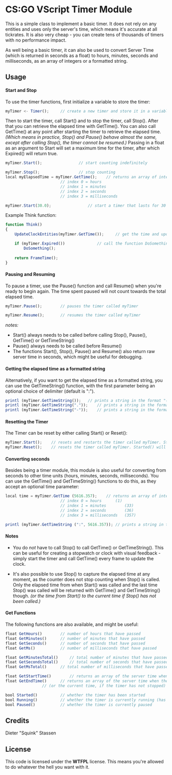 
# CS:GO VScript Timer Module
This is a simple class to implement a basic timer. It does not rely on any entities and uses only the server's time, which means it's accurate at all tickrates. It is also very cheap - you can create tens of thousands of timers with no performance impact.

As well being a basic timer, it can also be used to convert Server Time (which is returned in seconds as a float) to hours, minutes, seconds and milliseconds, as an array of integers or a formatted string.

## Usage
#### Start and Stop
To use the timer functions, first initialize a variable to store the timer:

```javascript
myTimer <- Timer();		// create a new timer and store it in a variable called myTimer
```

Then to start the timer, call Start() and to stop the timer, call Stop(). After that you can retrieve the elapsed time with GetTime(). You can also call GetTime() at any point after starting the timer to retrieve the elapsed time.
*(Which means in practice, Stop() and Pause() behave almost the same, except after calling Stop(), the timer cannot be resumed.)*
Passing in a float as an argument to Start will set a maximum time for the timer, after which Expired() will return true.

```javascript
myTimer.Start();				// start counting indefinitely
```
```javascript
myTimer.Stop();					// stop counting
local myElapsedTime = myTimer.GetTime();	// returns an array of integer values
						// index 0 = hours
						// index 1 = minutes
						// index 2 = seconds
						// index 3 = milliseconds
```
```javascript
myTimer.Start(30.0);				// start a timer that lasts for 30 seconds
```
Example Think function:
```javascript
function Think()
{
	UpdateClockEntities(myTimer.GetTime());		// get the time and update in game clock entities

	if (myTimer.Expired())				// call the function DoSomething when the timer has expired
		DoSomething();
		
	return FrameTime();
}
```
#### Pausing and Resuming
To pause a timer, use the Pause() function and call Resume() when you're ready to begin again. The time spent paused will not count towards the total elapsed time.
```javascript
myTimer.Pause();		// pauses the timer called myTimer
```
```javascript
myTimer.Resume();		// resumes the timer called myTimer
```
*notes:*
* Start() always needs to be called before calling Stop(), Pause(), GetTime() or GetTimeString()
* Pause() always needs to be called before Resume()
* The functions Start(), Stop(), Pause() and Resume() also return raw server time in seconds, which might be useful for debugging.
#### Getting the elapsed time as a formatted string
Alternatively, if you want to get the elapsed time as a formatted string, you can use the GetTimeString() function, with the first parameter being an optional choice of delimiter (default is ":").
```javascript
printl (myTimer.GetTimeString());	// prints a string in the format "(h)h:mm:ss:msmsms"
printl (myTimer.GetTimeString("."));	// prints a string in the format "(h)h.mm.ss.msmsms"
printl (myTimer.GetTimeString("-"));	// prints a string in the format "(h)h-mm-ss-msmsms"
```
#### Resetting the Timer
The Timer can be reset by either calling Start() or Reset():
```javascript
myTimer.Start();	// resets and restarts the timer called myTimer. Started() will return true.
myTimer.Reset();	// resets the timer called myTimer. Started() will return false.
```
#### Converting seconds
Besides being a timer module, this module is also useful for converting from seconds to other time units (hours, minutes, seconds, milliseconds).
You can use the GetTime() and GetTimeString() functions to do this, as they accept an optional time parameter:
```javascript
local time = myTimer.GetTime (5616.357);	// returns an array of integer values
						// index 0 = hours 		(1)
						// index 1 = minutes		(33)
						// index 2 = seconds		(36)
						// index 3 = milliseconds	(357)
```
```javascript
printl (myTimer.GetTimeString (":", 5616.357)); // prints a string in the format "1:33:36:357"
```
#### Notes
* You do *not* have to call Stop() to call GetTime() or GetTimeString(). This can be useful for creating a stopwatch or clock with visual feedback - simply start the timer and call GetTime() every frame to update the clock.

* It's also possible to use Stop() to capture the elapsed time at any moment, as the counter does not stop counting when Stop() is called.
Only the elapsed time from when Start() was called and the last time Stop() was called will be returned with GetTime() and GetTimeString() though.
*(or the time from Start() to the current time if Stop() has not been called.)*
#### Get Functions
The following functions are also available, and might be useful:
```javascript
float GetHours()		// number of hours that have passed
float GetMinutes()		// number of minutes that have passed
float GetSeconds()		// number of seconds that have passed
float GetMs()			// number of milliseconds that have passed

float GetMinutesTotal()		// total number of minutes that have passed
float GetSecondsTotal()		// total number of seconds that have passed
float GetMsTotal()		// total number of milliseconds that have passed

float GetStartTime()		// returns an array of the server time when the timer started (similar to GetTime)
float GetEndTime()		// returns an array of the server time when the timer stopped
				// (or the current time, if the timer has not stopped)

bool Started()			// whether the timer has been started
bool Running()			// whether the timer is currently running (has not been stopped with Stop() or Reset())
bool Paused()			// whether the timer is currently paused
```

## Credits
Dieter "Squink" Stassen
## License
This code is licensed under the  **WTFPL** license. This means you're allowed to do whatever the hell you want with it.
